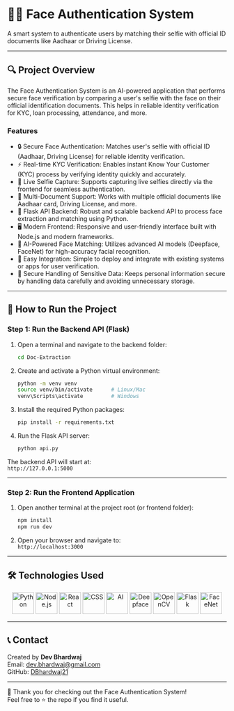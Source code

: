 # 🧑‍💻 Face Authentication System


A smart system to authenticate users by matching their selfie with official ID documents like Aadhaar or Driving License.

---

## 🔍 Project Overview

The Face Authentication System is an AI-powered application that performs secure face verification by comparing a user's selfie with the face on their official identification documents. This helps in reliable identity verification for KYC, loan processing, attendance, and more.

### Features
- 🔒 Secure Face Authentication: Matches user's selfie with official ID (Aadhaar, Driving License) for reliable identity verification.
- ⚡ Real-time KYC Verification: Enables instant Know Your Customer (KYC) process by verifying identity quickly and accurately.
- 🤳 Live Selfie Capture: Supports capturing live selfies directly via the frontend for seamless authentication.
- 🪪 Multi-Document Support: Works with multiple official documents like Aadhaar card, Driving License, and more.
- 📡 Flask API Backend: Robust and scalable backend API to process face extraction and matching using Python.
- 🖥️ Modern Frontend: Responsive and user-friendly interface built with Node.js and modern frameworks.
- 🧠 AI-Powered Face Matching: Utilizes advanced AI models (Deepface, FaceNet) for high-accuracy facial recognition.
- 🔄 Easy Integration: Simple to deploy and integrate with existing systems or apps for user verification.
- 📁 Secure Handling of Sensitive Data: Keeps personal information secure by handling data carefully and avoiding unnecessary storage.

---

## 🚀 How to Run the Project

### Step 1: Run the Backend API (Flask)

1. Open a terminal and navigate to the backend folder:

    ```bash
    cd Doc-Extraction
    ```

2. Create and activate a Python virtual environment:

    ```bash
    python -m venv venv
    source venv/bin/activate      # Linux/Mac
    venv\Scripts\activate         # Windows
    ```

3. Install the required Python packages:

    ```bash
    pip install -r requirements.txt
    ```

4. Run the Flask API server:

    ```bash
    python api.py
    ```

The backend API will start at:  
`http://127.0.0.1:5000`

---

### Step 2: Run the Frontend Application

1. Open another terminal at the project root (or frontend folder):

    ```bash
    npm install
    npm run dev
    ```

2. Open your browser and navigate to:  
`http://localhost:3000`

---


## 🛠 Technologies Used

<p align="center">
  <img src="https://twemoji.maxcdn.com/v/latest/72x72/1f40d.png" alt="Python" width="50" height="50" />
  <img src="https://twemoji.maxcdn.com/v/latest/72x72/1f4e6.png" alt="Node.js" width="50" height="50" />
  <img src="https://twemoji.maxcdn.com/v/latest/72x72/269b.png" alt="React" width="50" height="50" />
  <img src="https://twemoji.maxcdn.com/v/latest/72x72/1f3a8.png" alt="CSS" width="50" height="50" />
  <img src="https://twemoji.maxcdn.com/v/latest/72x72/1f916.png" alt="AI" width="50" height="50" />
  <img src="https://raw.githubusercontent.com/serengil/deepface/master/docs/img/deepface_logo.png" alt="Deepface" width="50" height="50" />
  <img src="https://opencv.org/wp-content/uploads/2020/07/cropped-OpenCV_logo_no_text.png" alt="OpenCV" width="50" height="50" />
  <img src="https://flask.palletsprojects.com/en/2.3.x/_images/flask-logo.png" alt="Flask" width="50" height="50" />
  <img src="https://miro.medium.com/v2/resize:fit:1600/format:webp/1*eOFMYd7pL-6rNwzfr9N5yA.png" alt="FaceNet" width="50" height="50" />

</p>


---

## 📞 Contact

Created by **Dev Bhardwaj**  
Email: dev.bhardwaj@gmail.com  
GitHub: [DBhardwaj21](https://github.com/DBhardwaj21)

---

🎉 Thank you for checking out the Face Authentication System!  
Feel free to ⭐ the repo if you find it useful.

